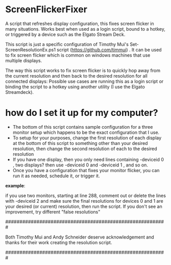 # ScreenFlickerFixer
A script that refreshes display configuration, this fixes screen flicker in many situations.   Works best when used as a login script, bound to a hotkey, or triggered by a device such as the Elgato Stream Deck. 

This script is just a specific configuration of Timothy Mui's Set-ScreenResolutionEx.ps1 script (https://github.com/timmui) . It can be used to fix screen flicker which is common on windows machines that use multiple displays.
 
 The way this script works to fix screen flicker is to quickly hop away from the current resolution and then back to the desired resolution for all connected displays: 
 Possible use cases are running this as a login script or binding the script to a hotkey using another utility (I use the Elgato Streamdeck).  
 
 #  how do I set it up for my computer?
 -  The bottom of this script contains sample configuration for a three monitor setup which happens to be the exact configuration that I use.
 -  To setup for your purposes, change the first resolution of each display at the bottom of this script to something other than your desired resolution, then change the second resolution of each to the desired resolution
 - If you have one display, then you only need lines containing -deviceid 0  , two displays? then use  -deviceid 0 and -deviceid 1  , and so on. 
 - Once you have a configuration that fixes your monitor flicker, you can run it as needed, schedule it, or trigger it.


**example**: 

if you use two monitors, starting at line 288, comment out or delete the lines with -deviceid 2 and make sure the final resolutions for devices 0 and 1 are your desired (or current) resolution, then run the script.  If you don't see an improvement, try different "false resolutions"




 

 #########################################################
 
Both Timothy Mui and Andy Schneider deserve acknowledgement and thanks for their work creating the resolution script.

 #########################################################
